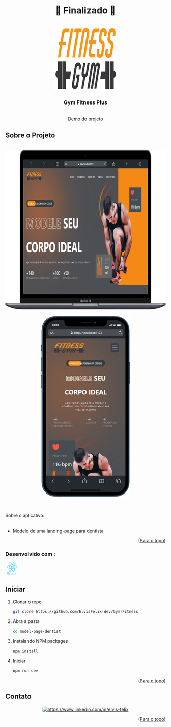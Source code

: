 <div align="center" id="top">
  <h1>🚧 Finalizado 🚧</h1>
</div>

<br />
<div align="center" id='topo'>
  <a href="https://github.com/othneildrew/Best-README-Template">
    <img src="src/assets/logo.png" alt="Logo" width="200" height="200">
  </a>

  <h3 align="center">Gym Fitness Plus</h3>

  <p align="center">
    <br />
    <a href="https://dramaryjane.netlify.app/" target="_blank" rel="noreferrer">Demo do projeto</a>
  </p>
</div>



## Sobre o Projeto
<br />
<!--[![Screen Shot][product-screenshot]](/mobile.png)
[![Screen Shot][product-screenshot]](/pc.png)-->
<div align="center">
  <img src="src/assets/pc.png" alt="Logo" width="873" height="501"><br />
  <br />
  <img src="src/assets/mobile.png" alt="Logo" width="280" height="567">
</div>
<br />

<br />Sobre o aplicativo:<br />
<br />

- Modelo de uma landing-page para dentista

<p align="right">(<a href="#topo">Para o topo</a>)</p>



### Desenvolvido com :

<a href="https://reactjs.org/" target="_blank" rel="noreferrer"> <img src="https://raw.githubusercontent.com/devicons/devicon/master/icons/react/react-original-wordmark.svg" alt="react" width="40" height="40"/> </a>



<!-- GETTING STARTED -->
## Iniciar

1. Clonar o repo
   ```sh
   git clone https://github.com/ElvisFelix-dev/Gym-Fitness
   ```
2. Abra a pasta
   ```sh
   cd model-page-dentist

3. Instalando NPM packages
   ```sh
   npm install
   ```

4. Iniciar
   ```sh
   npm run dev
   ```

<p align="right">(<a href="#topo">Para o topo</a>)</p>




<!-- CONTACT -->
## Contato

<p align="center"><a href="https://www.linkedin.com/in/elvis-felix" target="blank"><img align="center" src="https://raw.githubusercontent.com/rahuldkjain/github-profile-readme-generator/master/src/images/icons/Social/linked-in-alt.svg" alt="https://www.linkedin.com/in/elvis-felix" height="30" width="40" /></a></p>


<p align="right">(<a href="#topo">Para o topo</a>)</p>

